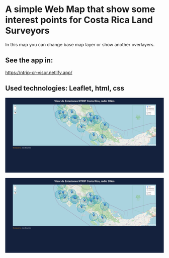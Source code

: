# A simple Web Map that show some interest points for Costa Rica Land Surveyors
In this map you can change base map layer or show another overlayers.

## See the app in:
https://ntrip-cr-visor.netlify.app/

## Used technologies: Leaflet, html, css

![Home Screen](./static/img/home.PNG)

![Home Screen](./static/img/home.PNG)
